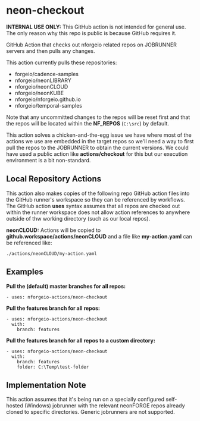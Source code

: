 # neon-checkout

**INTERNAL USE ONLY:** This GitHub action is not intended for general use.  The only reason why this repo is public is because GitHub requires it.

GitHub Action that checks out nforgeio related repos on JOBRUNNER servers and then pulls any changes.

This action currently pulls these repositories:

* forgeio/cadence-samples
* nforgeio/neonLIBRARY
* nforgeio/neonCLOUD
* nforgeio/neonKUBE
* nforgeio/nforgeio.github.io
* nforgeio/temporal-samples

Note that any uncommitted changes to the repos will be reset first and that the repos will be located within the **NF_REPOS** (`C:\src`) by default.

This action solves a chicken-and-the-egg issue we have where most of the actions we use are embedded in the target repos so we'll need a way to first pull the repos to the JOBRUNNER to obtain the current versions.  We could have used a public action like **actions/checkout** for this but our execution environment is a bit non-standard.

## Local Repository Actions

This action also makes copies of the following repo GitHub action files into the GitHub runner's workspace so they can be referenced by workflows.  The GitHub action **uses** syntax assumes that all repos are checked out within the runner workspace does not allow action references to anywhere outside of thw working directory (such as our local repos).

**neonCLOUD:** Actions will be copied to **github.workspace/actions/neonCLOUD** and a file like **my-action.yaml** can be referenced like:
```
./actions/neonCLOUD/my-action.yaml
```

## Examples

**Pull the (default) master branches for all repos:**
```
- uses: nforgeio-actions/neon-checkout
```

**Pull the features branch for all repos:**
```
- uses: nforgeio-actions/neon-checkout
  with:
    branch: features
```

**Pull the features branch for all repos to a custom directory:**
```
- uses: nforgeio-actions/neon-checkout
  with:
    branch: features
    folder: C:\Temp\test-folder
```

## Implementation Note

This action assumes that it's being run on a specially configured self-hosted (Windows) jobrunner with the relevant neonFORGE repos already cloned to specific directories.  Generic jobrunners are not supported.
